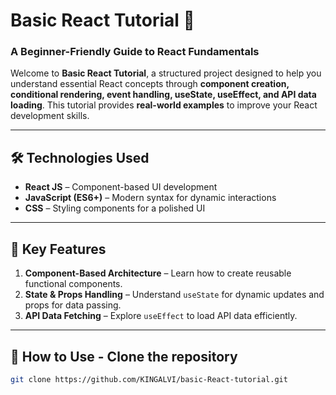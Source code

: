 # Basic React Tutorial 🚀

### **A Beginner-Friendly Guide to React Fundamentals**

Welcome to **Basic React Tutorial**, a structured project designed to help you understand essential React concepts through **component creation, conditional rendering, event handling, useState, useEffect, and API data loading**. This tutorial provides **real-world examples** to improve your React development skills.

---

## 🛠️ **Technologies Used**

- **React JS** – Component-based UI development
- **JavaScript (ES6+)** – Modern syntax for dynamic interactions
- **CSS** – Styling components for a polished UI 

---

## 🌟 **Key Features**

1. **Component-Based Architecture** – Learn how to create reusable functional components.
2. **State & Props Handling** – Understand `useState` for dynamic updates and props for data passing.
3. **API Data Fetching** – Explore `useEffect` to load API data efficiently.

---

## 🎯 **How to Use - Clone the repository**

   ```sh
   git clone https://github.com/KINGALVI/basic-React-tutorial.git
